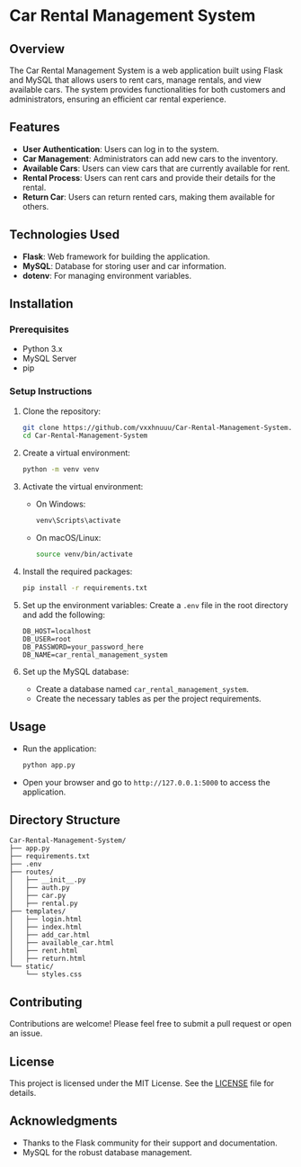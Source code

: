 # Car Rental Management System

## Overview
The Car Rental Management System is a web application built using Flask and MySQL that allows users to rent cars, manage rentals, and view available cars. The system provides functionalities for both customers and administrators, ensuring an efficient car rental experience.

## Features
- **User Authentication**: Users can log in to the system.
- **Car Management**: Administrators can add new cars to the inventory.
- **Available Cars**: Users can view cars that are currently available for rent.
- **Rental Process**: Users can rent cars and provide their details for the rental.
- **Return Car**: Users can return rented cars, making them available for others.

## Technologies Used
- **Flask**: Web framework for building the application.
- **MySQL**: Database for storing user and car information.
- **dotenv**: For managing environment variables.

## Installation

### Prerequisites
- Python 3.x
- MySQL Server
- pip

### Setup Instructions
1. Clone the repository:
   ```bash
   git clone https://github.com/vxxhnuuu/Car-Rental-Management-System.git
   cd Car-Rental-Management-System
   ```

2. Create a virtual environment:
   ```bash
   python -m venv venv
   ```

3. Activate the virtual environment:
   - On Windows:
     ```bash
     venv\Scripts\activate
     ```
   - On macOS/Linux:
     ```bash
     source venv/bin/activate
     ```

4. Install the required packages:
   ```bash
   pip install -r requirements.txt
   ```

5. Set up the environment variables:
   Create a `.env` file in the root directory and add the following:
   ```env
   DB_HOST=localhost
   DB_USER=root
   DB_PASSWORD=your_password_here
   DB_NAME=car_rental_management_system
   ```

6. Set up the MySQL database:
   - Create a database named `car_rental_management_system`.
   - Create the necessary tables as per the project requirements.

## Usage
- Run the application:
  ```bash
  python app.py
  ```
- Open your browser and go to `http://127.0.0.1:5000` to access the application.

## Directory Structure
```
Car-Rental-Management-System/
├── app.py
├── requirements.txt
├── .env
├── routes/
│   ├── __init__.py
│   ├── auth.py
│   ├── car.py
│   ├── rental.py
├── templates/
│   ├── login.html
│   ├── index.html
│   ├── add_car.html
│   ├── available_car.html
│   ├── rent.html
│   ├── return.html
└── static/
    └── styles.css
```

## Contributing
Contributions are welcome! Please feel free to submit a pull request or open an issue.

## License
This project is licensed under the MIT License. See the [LICENSE](LICENSE) file for details.

## Acknowledgments
- Thanks to the Flask community for their support and documentation.
- MySQL for the robust database management.
